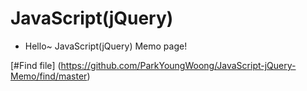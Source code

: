 # JavaScript(jQuery)
- Hello~ JavaScript(jQuery) Memo page!

[#Find file] (https://github.com/ParkYoungWoong/JavaScript-jQuery-Memo/find/master)
